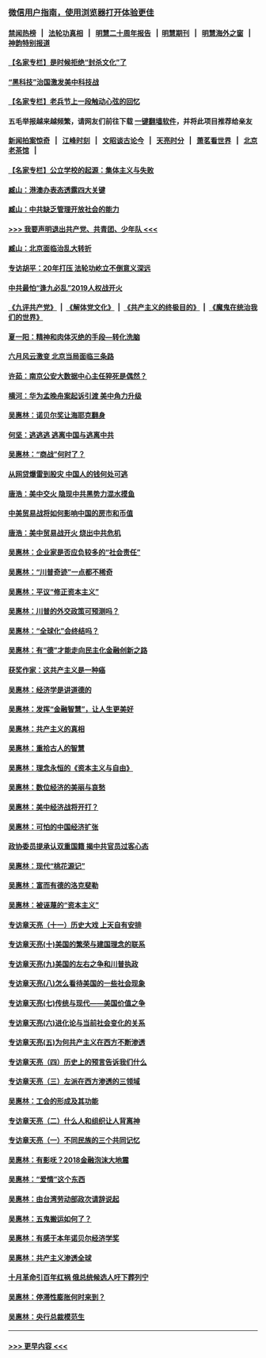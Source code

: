 ### [微信用户指南，使用浏览器打开体验更佳](https://github.com/gfw-breaker/banned-news1/blob/master/indexes/wechat-guide.md?t=0)
#### [禁闻热榜](热点新闻.md?t=0)  &nbsp;&nbsp;|&nbsp;&nbsp; [法轮功真相](https://github.com/gfw-breaker/truth/blob/master/README.md?t=0) &nbsp;&nbsp;|&nbsp;&nbsp; [明慧二十周年报告](https://github.com/gfw-breaker/mh-reports/blob/master/README.md?t=0) &nbsp;&nbsp;|&nbsp;&nbsp;[明慧期刊](https://github.com/gfw-breaker/mh-qikan) &nbsp;&nbsp;|&nbsp;&nbsp; [明慧海外之窗](https://github.com/gfw-breaker/mh-news/blob/master/README.md?t=0) &nbsp;&nbsp;|&nbsp;&nbsp; [神韵特别报道](https://github.com/gfw-breaker/mh-news/blob/master/shenyun.md?t=0)
#### [【名家专栏】是时候拒绝“封杀文化”了](../pages/nsc423/n11814093.md?t=02140222) 
#### [“黑科技”治国激发美中科技战](../pages/nsc423/n11638056.md?t=02140222) 
#### [【名家专栏】老兵节上一段触动心弦的回忆](../pages/nsc423/n11646016.md?t=02140222) 
#### 五毛举报越来越频繁，请网友们前往下载 [一键翻墙软件](https://github.com/gfw-breaker/ssr-accounts)，并将此项目推荐给亲友
#### [新闻拍案惊奇](https://github.com/gfw-breaker/banned-news1/blob/master/pages/link4.md) &nbsp;&nbsp;|&nbsp;&nbsp; [江峰时刻](https://github.com/gfw-breaker/banned-news1/blob/master/pages/link4.md) &nbsp;&nbsp;|&nbsp;&nbsp; [文昭谈古论今](https://github.com/gfw-breaker/banned-news1/blob/master/pages/link4.md) &nbsp;&nbsp;|&nbsp;&nbsp; [天亮时分](https://github.com/gfw-breaker/banned-news1/blob/master/pages/link4.md) &nbsp;&nbsp;|&nbsp;&nbsp; [萧茗看世界](https://github.com/gfw-breaker/banned-news1/blob/master/pages/link4.md) &nbsp;&nbsp;|&nbsp;&nbsp; [北京老茶馆](https://github.com/gfw-breaker/banned-news1/blob/master/pages/link4.md) &nbsp;&nbsp;|&nbsp;&nbsp; 
#### [【名家专栏】公立学校的起源：集体主义与失败](../pages/nsc423/n11601833.md?t=02140222) 
#### [臧山：港澳办表态透露四大关键](../pages/nsc423/n11421628.md?t=02140222) 
#### [臧山：中共缺乏管理开放社会的能力](../pages/nsc423/n11407457.md?t=02140222) 
#### [>>> 我要声明退出共产党、共青团、少年队 <<<](https://github.com/begood0513/goodnews/blob/master/quit/letter.md) 
#### [臧山：北京面临治乱大转折](../pages/nsc423/n11406895.md?t=02140222) 
#### [专访胡平：20年打压 法轮功屹立不倒意义深远](../pages/nsc423/n11398800.md?t=02140222) 
#### [中共最怕“逢九必乱”2019人权战开火](../pages/nsc423/n11385248.md?t=02140222) 
#### [《九评共产党》](https://github.com/begood0513/9ping.md/blob/master/README.md) &nbsp;|&nbsp; [《解体党文化》](../../../../jtdwh.md/blob/master/README.md)  &nbsp;|&nbsp; [《共产主义的终极目的》](../../../../gczydzjmd.md/blob/master/README.md) &nbsp;|&nbsp; [《魔鬼在统治我们的世界》](../../../../mgztzwmdsj.md/blob/master/README.md) 
#### [夏一阳：精神和肉体灭绝的手段—转化洗脑](../pages/nsc423/n11368250.md?t=02140222) 
#### [六月风云激变 北京当局面临三条路](../pages/nsc423/n11313668.md?t=02140222) 
#### [许茹：南京公安大数据中心主任猝死是偶然？](../pages/nsc423/n11064744.md?t=02140222) 
#### [横河：华为孟晚舟案起诉引渡 美中角力升级](../pages/nsc423/n11027230.md?t=02140222) 
#### [吴惠林：诺贝尔奖让海耶克翻身](../pages/nsc423/n10890049.md?t=02140222) 
#### [何坚：逃逃逃 逃离中国与逃离中共](../pages/nsc423/n10592891.md?t=02140222) 
#### [吴惠林：“商战”何时了？](../pages/nsc423/n10573558.md?t=02140222) 
#### [从网贷爆雷到股灾 中国人的钱何处可逃](../pages/nsc423/n10572800.md?t=02140222) 
#### [唐浩：美中交火 隐现中共黑势力混水摸鱼](../pages/nsc423/n10544040.md?t=02140222) 
#### [中美贸易战将如何影响中国的房市和币值](../pages/nsc423/n10543697.md?t=02140222) 
#### [唐浩：美中贸易战开火 烧出中共危机](../pages/nsc423/n10540126.md?t=02140222) 
#### [吴惠林：企业家是否应负较多的“社会责任”](../pages/nsc423/n10535022.md?t=02140222) 
#### [吴惠林：“川普奇迹”一点都不稀奇](../pages/nsc423/n10512808.md?t=02140222) 
#### [吴惠林：平议“修正资本主义”](../pages/nsc423/n10495724.md?t=02140222) 
#### [吴惠林：川普的外交政策可预测吗？](../pages/nsc423/n10462387.md?t=02140222) 
#### [吴惠林：“全球化”会终结吗？](../pages/nsc423/n10452838.md?t=02140222) 
#### [吴惠林：有“德”才能走向民主化金融创新之路](../pages/nsc423/n10432292.md?t=02140222) 
#### [获奖作家：这共产主义是一种癌](../pages/nsc423/n10431541.md?t=02140222) 
#### [吴惠林：经济学是讲道德的](../pages/nsc423/n10398014.md?t=02140222) 
#### [吴惠林：发挥“金融智慧”，让人生更美好](../pages/nsc423/n10375019.md?t=02140222) 
#### [吴惠林：共产主义的真相](../pages/nsc423/n10351394.md?t=02140222) 
#### [吴惠林：重拾古人的智慧](../pages/nsc423/n10337691.md?t=02140222) 
#### [吴惠林：理念永恒的《资本主义与自由》](../pages/nsc423/n10316274.md?t=02140222) 
#### [吴惠林：数位经济的美丽与哀愁](../pages/nsc423/n10292946.md?t=02140222) 
#### [吴惠林：美中经济战将开打？](../pages/nsc423/n10258825.md?t=02140222) 
#### [吴惠林：可怕的中国经济扩张](../pages/nsc423/n10219147.md?t=02140222) 
#### [政协委员提承认双重国籍 揭中共官员过客心态](../pages/nsc423/n10208809.md?t=02140222) 
#### [吴惠林：现代“桃花源记”](../pages/nsc423/n10185234.md?t=02140222) 
#### [吴惠林：富而有德的洛克斐勒](../pages/nsc423/n10142264.md?t=02140222) 
#### [吴惠林：被诬蔑的“资本主义”](../pages/nsc423/n10124816.md?t=02140222) 
#### [专访章天亮（十一）历史大戏 上天自有安排](../pages/nsc423/n10094905.md?t=02140222) 
#### [专访章天亮(十)美国的繁荣与建国理念的联系](../pages/nsc423/n10094899.md?t=02140222) 
#### [专访章天亮(九)美国的左右之争和川普执政](../pages/nsc423/n10094889.md?t=02140222) 
#### [专访章天亮(八)怎么看待美国的一些社会现象](../pages/nsc423/n10094857.md?t=02140222) 
#### [专访章天亮(七)传统与现代——美国价值之争](../pages/nsc423/n10093140.md?t=02140222) 
#### [专访章天亮(六)进化论与当前社会变化的关系](../pages/nsc423/n10092036.md?t=02140222) 
#### [专访章天亮(五)为何共产主义在西方不断渗透](../pages/nsc423/n10083620.md?t=02140222) 
#### [专访章天亮（四）历史上的预言告诉我们什么](../pages/nsc423/n10083606.md?t=02140222) 
#### [专访章天亮（三）左派在西方渗透的三领域](../pages/nsc423/n10081115.md?t=02140222) 
#### [吴惠林：工会的形成及其功能](../pages/nsc423/n10080633.md?t=02140222) 
#### [专访章天亮（二）什么人和组织让人背离神](../pages/nsc423/n10076637.md?t=02140222) 
#### [专访章天亮（一）不同民族的三个共同记忆](../pages/nsc423/n10074188.md?t=02140222) 
#### [吴惠林：有影呒？2018金融泡沫大地震](../pages/nsc423/n10040534.md?t=02140222) 
#### [吴惠林：“爱情”这个东西](../pages/nsc423/n10019423.md?t=02140222) 
#### [吴惠林：由台湾劳动部政次请辞说起](../pages/nsc423/n9979679.md?t=02140222) 
#### [吴惠林：五鬼搬运如何了？](../pages/nsc423/n9925338.md?t=02140222) 
#### [吴惠林：有感于本年诺贝尔经济学奖](../pages/nsc423/n9871883.md?t=02140222) 
#### [吴惠林：共产主义渗透全球](../pages/nsc423/n9812748.md?t=02140222) 
#### [十月革命引百年红祸 俄总统候选人吁下葬列宁](../pages/nsc423/n9810182.md?t=02140222) 
#### [吴惠林：停滞性膨胀何时来到？](../pages/nsc423/n9764136.md?t=02140222) 
#### [吴惠林：央行总裁模范生](../pages/nsc423/n9728134.md?t=02140222) 

----
#### [ >>> 更早内容 <<< ](../indexes/nsc423-earlier.md)
